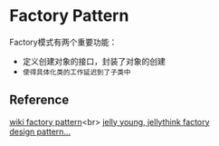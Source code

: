 # Factory Pattern
Factory模式有两个重要功能：
- 定义创建对象的接口，封装了对象的创建
- `使得具体化类的工作延迟到了子类中`


## Reference
[wiki factory pattern](https://en.wikipedia.org/wiki/Factory_(object-oriented_programming))<br>
[jelly young, jellythink factory](http://www.jellythink.com/archives/62)<br>
[design pattern...](http://www.jellythink.com/archives/category/programdesign/designpattern)
